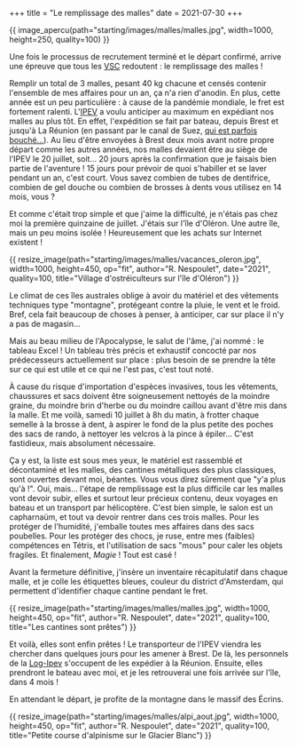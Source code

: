 +++
title = "Le remplissage des malles"
date = 2021-07-30
+++

{{ image_apercu(path="starting/images/malles/malles.jpg", width=1000, height=250, quality=100) }}

Une fois le processus de recrutement terminé et le départ confirmé, arrive une épreuve que tous les [VSC](/lexique/#vsc "Volontaires en Service Civique")  redoutent : le remplissage des malles !

<!-- more -->

Remplir un total de 3 malles, pesant 40 kg chacune et censés contenir l'ensemble de mes affaires pour un an, ça n'a rien d'anodin. En plus, cette année est un peu particulière : à cause de la pandémie mondiale, le fret est fortement ralenti. L'[IPEV](/lexique/#ipev "Institut Polaire Français") a voulu anticiper au maximum en expédiant nos malles au plus tôt. En effet, l'expédition se fait par bateau, depuis Brest et jusqu'à La Réunion (en passant par le canal de Suez, [qui est parfois bouché...](https://www.lemonde.fr/afrique/article/2021/03/26/canal-de-suez-bloque-ce-que-l-on-sait-de-l-echouage-du-cargo-ever-given_6074575_3212.html)). Au lieu d'être envoyées à Brest deux mois avant notre propre départ comme les autres années, nos malles devaient être au siège de l'IPEV le 20 juillet, soit... 20 jours après la confirmation que je faisais bien partie de l'aventure ! 15 jours pour prévoir de quoi s'habiller et se laver pendant un an, c'est court. Vous savez combien de tubes de dentifrice, combien de gel douche ou combien de brosses à dents vous utilisez en 14 mois, vous ? 

Et comme c'était trop simple et que j'aime la difficulté, je n'étais pas chez moi la première quinzaine de juillet. J'étais sur l'île d'Oléron. Une autre île, mais un peu moins isolée ! Heureusement que les achats sur Internet existent ! 

{{ resize_image(path="starting/images/malles/vacances_oleron.jpg", width=1000, height=450, op="fit", author="R. Nespoulet", date="2021", quality=100, title="Village d'ostréiculteurs sur l'île d'Oléron") }}

Le climat de ces îles australes oblige à avoir du matériel et des vêtements techniques type "montagne", protégeant contre la pluie, le vent et le froid. Bref, cela fait beaucoup de choses à penser, à anticiper, car sur place il n'y a pas de magasin...

Mais au beau milieu de l'Apocalypse, le salut de l'âme, j'ai nommé : le tableau Excel ! Un tableau très précis et exhaustif concocté par nos prédecesseurs actuellement sur place : plus besoin de se prendre la tête sur ce qui est utile et ce qui ne l'est pas, c'est tout noté. 

À cause du risque d'importation d'espèces invasives, tous les vêtements, chaussures et sacs doivent être soigneusement nettoyés de la moindre graine, du moindre brin d'herbe ou du moindre caillou avant d'être mis dans la malle. Et me voilà, samedi 10 juillet à 8h du matin, à frotter chaque semelle à la brosse à dent, à aspirer le fond de la plus petite des poches des sacs de rando, à nettoyer les velcros à la pince à épiler... C'est fastidieux, mais absolument nécessaire. 

Ça y est, la liste est sous mes yeux, le matériel est rassemblé et décontaminé et les malles, des cantines métalliques des plus classiques, sont ouvertes devant moi, béantes. Vous vous direz sûrement que "y'a plus qu'à !". Oui, mais... l'étape de remplissage est la plus difficile car les malles vont devoir subir, elles et surtout leur précieux contenu, deux voyages en bateau et un transport par hélicoptère. C'est bien simple, le salon est un capharnaüm, et tout va devoir rentrer dans ces trois malles. Pour les protéger de l'humidité, j'emballe toutes mes affaires dans des sacs poubelles. Pour les protéger des chocs, je ruse, entre mes (faibles) compétences en Tétris, et l'utilisation de sacs "mous" pour caler les objets fragiles. Et finalement, *Magie* ! Tout est casé !

Avant la fermeture définitive, j'insère un inventaire récapitulatif dans chaque malle, et je colle les étiquettes bleues, couleur du district d'Amsterdam, qui permettent d'identifier chaque cantine pendant le fret.

{{ resize_image(path="starting/images/malles/malles.jpg", width=1000, height=450, op="fit", author="R. Nespoulet", date="2021", quality=100, title="Les cantines sont prêtes") }}

Et voilà, elles sont enfin prêtes ! Le transporteur de l'IPEV viendra les chercher dans quelques jours pour les amener à Brest. De là, les personnels de la [Log-Ipev](/lexique/#logipev "Plateforme logistique pour les opérations Subantarctiques de l'IPEV") s'occupent de les expédier à la Réunion. Ensuite, elles prendront le bateau avec moi, et je les retrouverai une fois arrivée sur l'île, dans 4 mois !

En attendant le départ, je profite de la montagne dans le massif des Écrins.

{{ resize_image(path="starting/images/malles/alpi_aout.jpg", width=1000, height=450, op="fit", author="R. Nespoulet", date="2021", quality=100, title="Petite course d'alpinisme sur le Glacier Blanc") }}